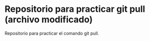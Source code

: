 # Repositorio para practicar git pull (archivo modificado)
Repositorio para practicar el comando git pull.
